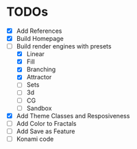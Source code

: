# TODOs

- [x] Add References
- [x] Build Homepage
- [ ] Build render engines with presets
  - [x] Linear
  - [x] Fill
  - [x] Branching
  - [x] Attractor
  - [ ] Sets
  - [ ] 3d
  - [ ] CG
  - [ ] Sandbox
- [x] Add Theme Classes and Resposiveness
- [ ] Add Color to Fractals
- [ ] Add Save as Feature
- [ ] Konami code

